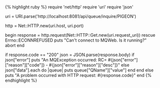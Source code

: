 {% highlight ruby %}
require 'net/http'
require 'uri'
require 'json'
 
uri = URI.parse('http://localhost:8081/api/queue/inquire/PIGEON')
 
http = Net::HTTP.new(uri.host, uri.port)

begin
	response = http.request(Net::HTTP::Get.new(uri.request_uri))
rescue Errno::ECONNREFUSED
	puts "Can't connect to MQWeb. Is it running?"
	abort
end

if response.code == "200"
	json = JSON.parse(response.body)
	if json["error"]
		puts "An MQException occurred: RC= #{json["error"]["reason"]["code"]} - #{json["error"]["reason"]["desc"]}"
	else
		json["data"].each do |queue|
			puts queue["QName"]["value"]
		end
	end
else
	puts "A problem occurred with HTTP request: #{response.code}"
end
{% endhighlight %}
